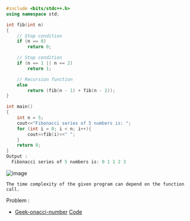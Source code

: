 ```c++
#include <bits/stdc++.h>
using namespace std;

int fib(int n)
{
	// Stop condition
	if (n == 0)
		return 0;

	// Stop condition
	if (n == 1 || n == 2)
		return 1;

	// Recursion function
	else
		return (fib(n - 1) + fib(n - 2));
}

int main()
{
	int n = 5;
	cout<<"Fibonacci series of 5 numbers is: ";
	for (int i = 0; i < n; i++){
		cout<<fib(i)<<" ";
	}
	return 0;
}
Output :
  Fibonacci series of 5 numbers is: 0 1 1 2 3 
```
![image](https://user-images.githubusercontent.com/59710234/165957799-02b9abac-3d6f-432e-9893-c778dbb93f16.png)

```
The time complexity of the given program can depend on the function call.
```
Problem :

- [Geek-onacci-number](https://practice.geeksforgeeks.org/problems/geek-onacci-number/0/?category#) 
[Code](https://ideone.com/eA7HjG)
